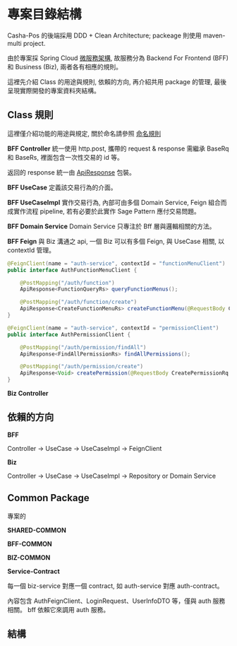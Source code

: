 # 專案目錄結構

Casha-Pos 的後端採用 DDD + Clean Architecture; packeage 則使用 maven-multi project.

由於專案採 Spring Cloud [微服務架構](./service-typology.md), 故服務分為 Backend For Frontend (BFF) 和 Business (Biz), 兩者各有相應的規則。

這裡先介紹 Class 的用途與規則, 依賴的方向, 再介紹共用 package 的管理, 最後呈現實際開發的專案資料夾結構。

## Class 規則

這裡僅介紹功能的用途與規定, 關於命名請參照 [命名規則](../spec/common/naming-rules.md)

**BFF Controller**
統一使用 http.post, 攜帶的 request & response 需繼承 BaseRq 和 BaseRs, 裡面包含一次性交易的 id 等。

返回的 response 統一由 [ApiResponse](../spec/common/apiResponse.md) 包裝。

**BFF UseCase**
定義該交易行為的介面。

**BFF UseCaseImpl**
實作交易行為, 內部可由多個 Domain Service, Feign 組合而成實作流程 pipeline, 若有必要於此實作 Sage Pattern 應付交易問題。

**BFF Domain Service**
Domain Service 只專注於 Bff 層與邏輯相關的方法。

**BFF Feign**
與 Biz 溝通之 api, 一個 Biz 可以有多個 Feign, 與 UseCase 相關, 以 contextId 管理。

```java
@FeignClient(name = "auth-service", contextId = "functionMenuClient")
public interface AuthFunctionMenuClient {

    @PostMapping("/auth/function")
    ApiResponse<FunctionQueryRs> queryFunctionMenus();

    @PostMapping("/auth/function/create")
    ApiResponse<CreateFunctionMenuRs> createFunctionMenu(@RequestBody CreateFunctionMenuRq rq);
}

@FeignClient(name = "auth-service", contextId = "permissionClient")
public interface AuthPermissionClient {

    @PostMapping("/auth/permission/findAll")
    ApiResponse<FindAllPermissionRs> findAllPermissions();

    @PostMapping("/auth/permission/create")
    ApiResponse<Void> createPermission(@RequestBody CreatePermissionRq rq);
}
```

**Biz Controller**




## 依賴的方向

**BFF**

Controller -> UseCase -> UseCaseImpl -> FeignClient

**Biz**

Controller -> UseCase -> UseCaseImpl -> Repository or Domain Service

## Common Package

專案的

**SHARED-COMMON**

**BFF-COMMON**

**BIZ-COMMON**

**Service-Contract**

每一個 biz-service 對應一個 contract, 如 auth-service 對應 auth-contract。

內容包含 AuthFeignClient、LoginRequest、UserInfoDTO 等，僅與 auth 服務相關。
bff 依賴它來調用 auth 服務。


## 結構


